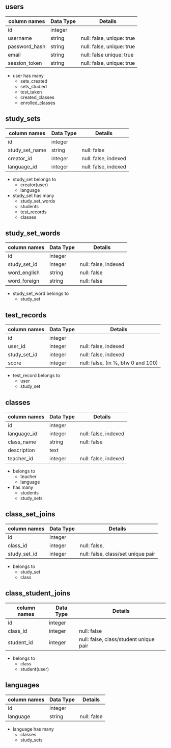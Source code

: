## users
column names    | Data Type | Details
----------------|-----------|---------------------
id              | integer   |    
username        | string    | null: false, unique: true  
password_hash   | string    | null: false, unique: true
email           | string    | null: false  unique: true
session_token   | string    | null: false, unique: true

- user has many
  - sets_created
  - sets_studied
  - test_taken
  - created_classes
  - enrolled_classes

## study_sets
column names    | Data Type | Details
----------------|-----------|---------------------
id              | integer   |    
study_set_name  | string    | null: false
creator_id      | integer   | null: false, indexed
language_id     | integer   | null: false, indexed

- study_set belongs to
  - creator(user)
  - language
- study_set has many
  - study_set_words
  - students
  - test_records
  - classes

## study_set_words
column names    | Data Type | Details
----------------|-----------|---------------------
id              | integer   |   
study_set_id    | integer   | null: false, indexed
word_english    | string    | null: false
word_foreign    | string    | null: false

- study_set_word belongs to
  - study_set

## test_records
column names    | Data Type | Details
----------------|-----------|---------------------
id              | integer   |
user_id         | integer   | null: false, indexed
study_set_id    | integer   | null: false, indexed
score           | integer   | null: false, (in %, btw 0 and 100)

- test_record belongs to
  - user
  - study_set

## classes
column names    | Data Type | Details
----------------|-----------|---------------------
id              | integer   |
language_id     | integer   | null: false, indexed
class_name      | string    | null: false
description     | text      |
teacher_id      | integer   | null: false, indexed

- belongs to
  - teacher
  - language
- has many
  - students
  - study_sets

## class_set_joins
column names    | Data Type | Details
----------------|-----------|---------------------
id              | integer   |
class_id        | integer   | null: false,
study_set_id    | integer   | null: false, class/set unique pair

- belongs to
  - study_set
  - class

## class_student_joins
column names    | Data Type | Details
----------------|-----------|---------------------
id              | integer   |
class_id        | integer   | null: false
student_id      | integer   | null: false, class/student unique pair

- belongs to
  - class
  - student(user)

## languages
column names    | Data Type | Details
----------------|-----------|---------------------
id              | integer   |
language        | string    | null: false

- language has many
  - classes
  - study_sets
